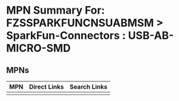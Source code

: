 



# MPN Summary For: FZSSPARKFUNCNSUABMSM > SparkFun-Connectors : USB-AB-MICRO-SMD

## MPNs
  

|MPN|Direct Links|Search Links|
| :--- | :--- | :--- |
||||
